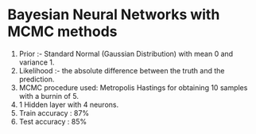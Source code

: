 # Bayesian Neural Networks with MCMC methods

1. Prior :- Standard Normal (Gaussian Distribution) with mean 0 and variance 1.
2. Likelihood :- the absolute difference between the truth and the prediction.
3. MCMC procedure used: Metropolis Hastings for obtaining 10 samples with a burnin of 5.
4. 1 Hidden layer with 4 neurons.
5. Train accuracy : 87%
6. Test accuracy : 85%
